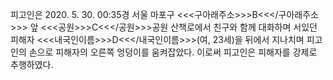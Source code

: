 피고인은 2020. 5. 30. 00:35경 서울 마포구 <<<구아래주소>>>B<<</구아래주소>>> 앞 <<<공원>>>C<<</공원>>>공원 산책로에서 친구와 함께 대화하며 서있던 피해자 <<<내국인이름>>>D<<</내국인이름>>>(여, 23세)을 뒤에서 지나치며 피고인의 손으로 피해자의 오른쪽 엉덩이를 움켜잡았다.
이로써 피고인은 피해자를 강제로 추행하였다.